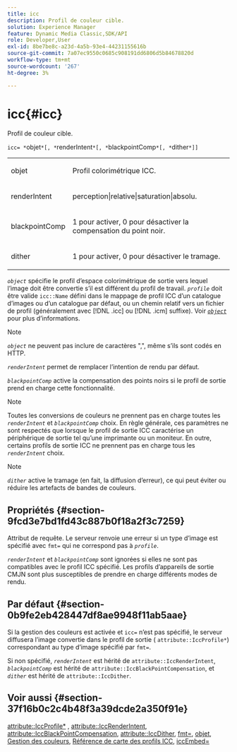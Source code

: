 ```yaml
---
title: icc
description: Profil de couleur cible.
solution: Experience Manager
feature: Dynamic Media Classic,SDK/API
role: Developer,User
exl-id: 8be7be8c-a23d-4a5b-93e4-44231155616b
source-git-commit: 7a07ec9550c0685c908191dd6806d5b84678820d
workflow-type: tm+mt
source-wordcount: '267'
ht-degree: 3%

---
```


# icc{#icc}

Profil de couleur cible.

`icc= *`objet`*[, *`renderIntent`*[, *`blackpointComp`*[, *`dither`*]]`

<table id="simpletable_AC20916999004CDCBBB9888B3A8FB0A7"> 
 <tr class="strow"> 
  <td class="stentry"> <p><span class="codeph"> <span class="varname"> objet</span> </span> </p></td> 
  <td class="stentry"> <p>Profil colorimétrique ICC. </p></td> 
 </tr> 
 <tr class="strow"> 
  <td class="stentry"> <p><span class="codeph"> <span class="varname"> renderIntent</span></span> </p></td> 
  <td class="stentry"> <p><span class="codeph"> perception|relative|saturation|absolu</span>. </p></td> 
 </tr> 
 <tr class="strow"> 
  <td class="stentry"> <p><span class="codeph"> <span class="varname"> blackpointComp</span></span> </p></td> 
  <td class="stentry"> <p>1 pour activer, 0 pour désactiver la compensation du point noir. </p></td> 
 </tr> 
 <tr class="strow"> 
  <td class="stentry"> <p><span class="codeph"> <span class="varname"> dither</span></span> </p></td> 
  <td class="stentry"> <p>1 pour activer, 0 pour désactiver le tramage. </p></td> 
 </tr> 
</table>

*`object`* spécifie le profil d’espace colorimétrique de sortie vers lequel l’image doit être convertie s’il est différent du profil de travail. *`profile`* doit être valide `icc::Name` défini dans le mappage de profil ICC d’un catalogue d’images ou d’un catalogue par défaut, ou un chemin relatif vers un fichier de profil (généralement avec [!DNL .icc] ou [!DNL .icm] suffixe). Voir [*`object`*](../../../../../is-api/http-ref/image-serving-api-ref/c-http-protocol-reference/c-data-types/r-object.md#reference-2591bd24548d462782c68d138ef795a0) pour plus d’informations.

>[!NOTE]
>
>*`object`* ne peuvent pas inclure de caractères &quot;,&quot;, même s’ils sont codés en HTTP.

*`renderIntent`* permet de remplacer l’intention de rendu par défaut.

*`blackpointComp`* active la compensation des points noirs si le profil de sortie prend en charge cette fonctionnalité.

>[!NOTE]
>
>Toutes les conversions de couleurs ne prennent pas en charge toutes les *`renderIntent`* et *`blackpointComp`* choix. En règle générale, ces paramètres ne sont respectés que lorsque le profil de sortie ICC caractérise un périphérique de sortie tel qu’une imprimante ou un moniteur. En outre, certains profils de sortie ICC ne prennent pas en charge tous les *`renderIntent`* choix.

Note

*`dither`* active le tramage (en fait, la diffusion d’erreur), ce qui peut éviter ou réduire les artefacts de bandes de couleurs.

## Propriétés {#section-9fcd3e7bd1fd43c887b0f18a2f3c7259}

Attribut de requête. Le serveur renvoie une erreur si un type d’image est spécifié avec `fmt=` qui ne correspond pas à *`profile`*.

*`renderIntent`* et *`blackpointComp`* sont ignorées si elles ne sont pas compatibles avec le profil ICC spécifié. Les profils d’appareils de sortie CMJN sont plus susceptibles de prendre en charge différents modes de rendu.

## Par défaut {#section-0b9fe2eb428447df8ae9948f11ab5aae}

Si la gestion des couleurs est activée et `icc=` n’est pas spécifié, le serveur diffusera l’image convertie dans le profil de sortie ( `attribute::IccProfile*`) correspondant au type d’image spécifié par `fmt=`.

Si non spécifié, *`renderIntent`* est hérité de `attribute::IccRenderIntent`, *`blackpointComp`* est hérité de `attribute::IccBlackPointCompensation`, et *`dither`* est hérité de `attribute::IccDither`.

## Voir aussi {#section-37f16b0c2c4b48f3a39dcde2a350f91e}

[attribute::IccProfile*](../../../../../is-api/image-catalog/image-serving-api-ref/c-image-catalog-reference/c-attributes-reference/r-iccprofilecmyk.md#reference-db89f9dac33e447cadb359ec1ba27ee0) , [attribute::IccRenderIntent](../../../../../is-api/image-catalog/image-serving-api-ref/c-image-catalog-reference/c-attributes-reference/r-iccrenderintent.md#reference-012f207f28bd4406a5368d23ed95a51f), [attribute::IccBlackPointCompensation](../../../../../is-api/image-catalog/image-serving-api-ref/c-image-catalog-reference/c-attributes-reference/r-iccblackpointcompensation.md#reference-357626375ee140d1807f0c05171c733f), [attribute::IccDither](../../../../../is-api/image-catalog/image-serving-api-ref/c-image-catalog-reference/c-attributes-reference/r-iccdither.md#reference-914d0d0567364246b4016d45c0ada85b), [fmt=](../../../../../is-api/http-ref/image-serving-api-ref/c-http-protocol-reference/c-command-reference/r-is-http-fmt.md#reference-cdf10043423b45ba9fe15157fb3ae37a), [objet](../../../../../is-api/http-ref/image-serving-api-ref/c-http-protocol-reference/c-data-types/r-object.md#reference-2591bd24548d462782c68d138ef795a0), [Gestion des couleurs](../../../../../is-api/http-ref/image-serving-api-ref/c-http-protocol-reference/c-syntax-and-features/r-color-management.md#reference-c7e4a72d589145189f7e4bcb6b4544d7), [Référence de carte des profils ICC](../../../../../is-api/image-catalog/image-serving-api-ref/c-image-catalog-reference/c-icc-profile-map-reference/c-icc-profile-map-reference.md#concept-57b9148ce55249cd825cb7ee19ed057c), [iccEmbed=](../../../../../is-api/http-ref/image-serving-api-ref/c-http-protocol-reference/c-command-reference/r-iccembed.md#reference-e3b774fb322046a2a6dde3a7bab5583e)
